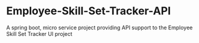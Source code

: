 # Employee-Skill-Set-Tracker-API
A spring boot, micro service project providing API support to the Employee Skill Set Tracker UI project
